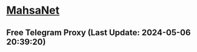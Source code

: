 
# [MahsaNet](https://t.me/mahsa_net)
## Free Telegram Proxy (Last Update: 2024-05-06 20:39:20)

    